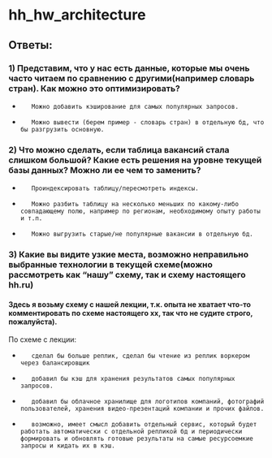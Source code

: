 # hh_hw_architecture
## Ответы:  
### 1) Представим, что у нас есть данные, которые мы очень часто читаем по сравнению с другими(например словарь стран). Как можно это оптимизировать?  
-        Можно добавить кэширование для самых популярных запросов.  
-        Можно вывести (берем пример - словарь стран) в отдельную бд, что бы разгрузить основную.
### 2) Что можно сделать, если таблица вакансий стала слишком большой? Какие есть решения на уровне текущей базы данных? Можно ли ее чем то заменить?
-        Проиндексировать таблицу/пересмотреть индексы.
-        Можно разбить таблицу на несколько меньших по какому-либо совпадающему полю, например по регионам, необходимому опыту работы и т.п.
-        Можно выгрузить старые/не популярные вакансии в отдельную бд.
### 3) Какие вы видите узкие места, возможно неправильно выбранные технологии в текущей схеме(можно рассмотреть как “нашу” схему, так и схему настоящего hh.ru)
#### Здесь я возьму схему с нашей лекции, т.к. опыта не хватает что-то комментировать по схеме настоящего хх, так что не судите строго, пожалуйста).
По схеме с лекции:
-        сделал бы больше реплик, сделал бы чтение из реплик воркером через балансировщик
-        добавил бы кэш для хранения результатов самых популярных запросов.
-        добавил бы облачное хранилище для логотипов компаний, фотографий пользователей, хранения видео-презентаций компании и прочих файлов.
-        возможно, имеет смысл добавить отдельный сервис, который будет работать автоматически с отдельной репликой бд и периодически формировать и обновлять готовые результаты на самые ресурсоемкие запросы и кидать их в кэш.
